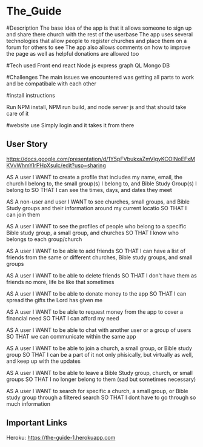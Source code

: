 # The_Guide

#Description
The base idea of the app is that it allows someone to sign up and share there church with the rest of the userbase
The app uses several technologies that allow people to register churches and place them on a forum for others to see
The app also allows comments on how to improve the page as well as helpful donations are allowed too

#Tech used
Front end react
Node.js
express
graph QL
Mongo DB

#Challenges
The main issues we encountered was getting all parts to work and be compatibale with each other

#install instructions

Run NPM install, NPM run build, and node server js and that should take care of it

#website use
Simply login and it takes it from there



## User Story

https://docs.google.com/presentation/d/1Y5pFVbukxaZmVlgyKCOINoEFxMKVvWhmYIrPHpXsulc/edit?usp=sharing


AS A user
I WANT to create a profile that includes my name, email, the church I belong to, the small group(s) I belong to, and Bible Study Group(s) I belong to
SO THAT I can see the times, days, and dates they meet

AS A non-user and user
I WANT to see churches, small groups, and Bible Study groups and their information around my current locatio
SO THAT I can join them

AS A user
I WANT to see the profiles of people who belong to a specific Bible study group, a small group, and churches
SO THAT I know who belongs to each group/church

AS A user
I WANT to be able to add friends
SO THAT I can have a list of friends from the same or different churches, Bible study groups, and small groups

AS A user
I WANT to be able to delete friends
SO THAT I don't have them as friends no more, life be like that sometimes

AS A user
I WANT to be able to donate money to the app
SO THAT I can spread the gifts the Lord has given me

AS A user
I WANT to be able to request money from the app to cover a financial need
SO THAT I can afford my need

AS A user
I WANT to be able to chat with another user or a group of users
SO THAT we can communicate within the same app

AS A user
I WANT to be able to join a church, a small group, or Bible study group
SO THAT I can be a part of it not only phisically, but virtually as well, and keep up with the updates

AS A user
I WANT to be able to leave a Bible Study group, church, or small groups
SO THAT I no longer belong to them (sad but sometimes necessary)

AS A user
I WANT to search for specific a church, a small group, or Bible study group through a filtered search
SO THAT I dont have to go through so much information

## Important Links
Heroku:    https://the-guide-1.herokuapp.com


